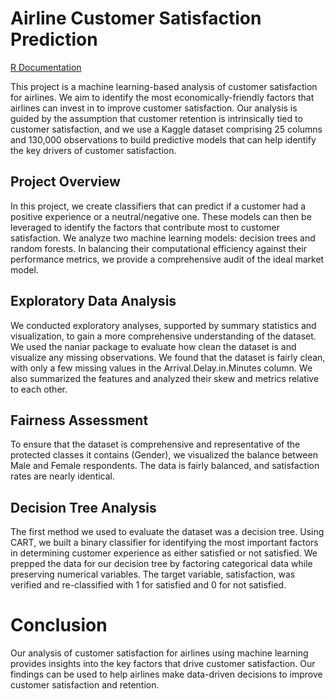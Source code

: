# Airline Customer Satisfaction Prediction

[R Documentation](sr9dc.github.io/DS_Airline_ML_Project_S2021/final_html.html)

This project is a machine learning-based analysis of customer satisfaction for airlines. We aim to identify the most economically-friendly factors that airlines can invest in to improve customer satisfaction. Our analysis is guided by the assumption that customer retention is intrinsically tied to customer satisfaction, and we use a Kaggle dataset comprising 25 columns and 130,000 observations to build predictive models that can help identify the key drivers of customer satisfaction.

## Project Overview
In this project, we create classifiers that can predict if a customer had a positive experience or a neutral/negative one. These models can then be leveraged to identify the factors that contribute most to customer satisfaction. We analyze two machine learning models: decision trees and random forests. In balancing their computational efficiency against their performance metrics, we provide a comprehensive audit of the ideal market model.

## Exploratory Data Analysis
We conducted exploratory analyses, supported by summary statistics and visualization, to gain a more comprehensive understanding of the dataset. We used the naniar package to evaluate how clean the dataset is and visualize any missing observations. We found that the dataset is fairly clean, with only a few missing values in the Arrival.Delay.in.Minutes column. We also summarized the features and analyzed their skew and metrics relative to each other.

## Fairness Assessment
To ensure that the dataset is comprehensive and representative of the protected classes it contains (Gender), we visualized the balance between Male and Female respondents. The data is fairly balanced, and satisfaction rates are nearly identical.

## Decision Tree Analysis
The first method we used to evaluate the dataset was a decision tree. Using CART, we built a binary classifier for identifying the most important factors in determining customer experience as either satisfied or not satisfied. We prepped the data for our decision tree by factoring categorical data while preserving numerical variables. The target variable, satisfaction, was verified and re-classified with 1 for satisfied and 0 for not satisfied.

# Conclusion
Our analysis of customer satisfaction for airlines using machine learning provides insights into the key factors that drive customer satisfaction. Our findings can be used to help airlines make data-driven decisions to improve customer satisfaction and retention.
